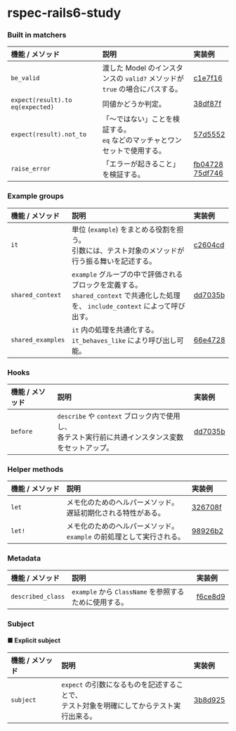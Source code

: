 # rspec-rails6-study

### Built in matchers

| 機能 / メソッド | 説明 | 実装例 |
| :--- | :--- | :--- |
| `be_valid` | 渡した Model のインスタンスの `valid?` メソッドが `true` の場合にパスする。 | [c1e7f16](https://github.com/okapie/rspec-rails6-study/commit/c1e7f16430a1583a40b824db0bce8e78e7cb4d69) |
| `expect(result).to eq(expected)` | 同値かどうか判定。 | [38df87f](https://github.com/okapie/rspec-rails6-study/commit/38df87fc717a5b524ab81ccaea4e30ae39d935a3) |
| `expect(result).not_to` | 「〜ではない」ことを検証する。<br>`eq` などのマッチャとワンセットで使用する。 | [57d5552](https://github.com/okapie/rspec-rails6-study/commit/57d55520b291ca5bfbcd5f8ed435227f696ae193) |
| `raise_error` | 「エラーが起きること」を検証する。 | [fb04728](https://github.com/okapie/rspec-rails6-study/commit/fb04728cf0ff4ebb110d9cae9b9c2d8a56350d72)<br>[75df746](https://github.com/okapie/rspec-rails6-study/commit/75df746685278db91b111c55766ed55819b96a7f) |

### Example groups

| 機能 / メソッド | 説明 | 実装例 |
| :--- | :--- | :--- |
| `it` | 単位 (`example`) をまとめる役割を担う。<br>引数には、テスト対象のメソッドが行う振る舞いを記述する。 | [c2604cd](https://github.com/okapie/rspec-rails6-study/commit/c2604cdaad5c5c35a7632c37a163ec6ef0feeda8) |
| `shared_context` | `example` グループの中で評価されるブロックを定義する。<br>`shared_context` で共通化した処理を、 `include_context` によって呼び出す。 | [dd7035b](https://github.com/okapie/rspec-rails6-study/commit/dd7035b3a730937a15988fc478e23ba9e3f62f82) |
| `shared_examples` | `it` 内の処理を共通化する。<br>`it_behaves_like` により呼び出し可能。 | [66e4728](https://github.com/okapie/rspec-rails6-study/commit/66e472870e42eca0fc13540181614e49e222fbb0) |

### Hooks

| 機能 / メソッド | 説明 | 実装例 |
| :--- | :--- | :--- |
| `before` | `describe` や `context` ブロック内で使用し、<br>各テスト実行前に共通インスタンス変数をセットアップ。 | [dd7035b](https://github.com/okapie/rspec-rails6-study/commit/dd7035b3a730937a15988fc478e23ba9e3f62f82) |

### Helper methods

| 機能 / メソッド | 説明 | 実装例 |
| :--- | :--- | :--- |
| `let` | メモ化のためのヘルパーメソッド。<br>遅延初期化される特性がある。 | [326708f](https://github.com/okapie/rspec-rails6-study/commit/326708faba6cd8657769b60edaa0489caba009a0) |
| `let!` | メモ化のためのヘルパーメソッド。<br>`example` の前処理として実行される。 | [98926b2](https://github.com/okapie/rspec-rails6-study/commit/98926b2c34d9ea7d6e32bba6a4ff6bd4080b0eaa) |

### Metadata

| 機能 / メソッド | 説明 | 実装例 |
| :--- | :--- | :--- |
| `described_class` | `example` から `ClassName` を参照するために使用する。 | [f6ce8d9](https://github.com/okapie/rspec-rails6-study/commit/f6ce8d9fdf4c99fde6ccecb4617796494bd1238a) |

### Subject

#### ■ Explicit subject

| 機能 / メソッド | 説明 | 実装例 |
| :--- | :--- | :--- |
| `subject` | `expect` の引数になるものを記述することで、<br>テスト対象を明確にしてからテスト実行出来る。 | [3b8d925](https://github.com/okapie/rspec-rails6-study/commit/3b8d9254eedfdd563fab254748b4b28f47e08e89) |
